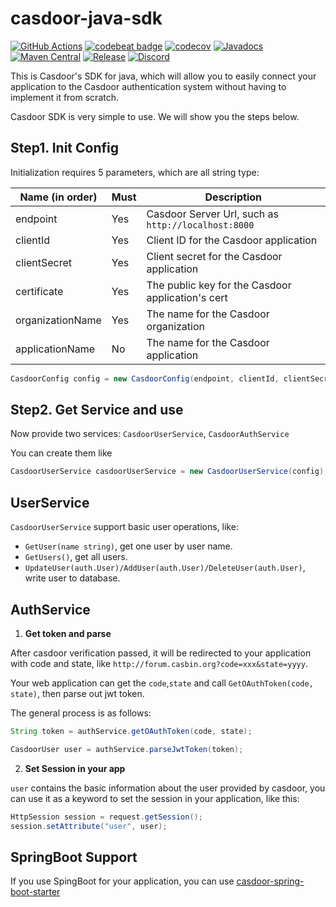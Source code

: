 # casdoor-java-sdk

[![GitHub Actions](https://github.com/casdoor/casdoor-java-sdk/actions/workflows/maven-ci.yml/badge.svg)](https://github.com/casdoor/casdoor-java-sdk/actions/workflows/maven-ci.yml)
[![codebeat badge](https://codebeat.co/badges/e3e92eff-8b71-4903-9764-5126e855b3b6)](https://codebeat.co/projects/github-com-casdoor-casdoor-java-sdk-master)
[![codecov](https://codecov.io/gh/casdoor/casdoor-java-sdk/branch/master/graph/badge.svg?token=1C2FSTN4J8)](https://codecov.io/gh/casdoor/casdoor-java-sdk)
[![Javadocs](https://www.javadoc.io/badge/org.casbin/casdoor-java-sdk.svg)](https://www.javadoc.io/doc/org.casbin/casdoor-java-sdk)
[![Maven Central](https://img.shields.io/maven-central/v/org.casbin/casdoor-java-sdk.svg)](https://mvnrepository.com/artifact/org.casbin/casdoor-java-sdk/latest)
[![Release](https://img.shields.io/github/release/casdoor/casdoor-java-sdk.svg)](https://github.com/casdoor/casdoor-java-sdk/releases/latest)
[![Discord](https://img.shields.io/discord/1022748306096537660?logo=discord&label=discord&color=5865F2)](https://discord.gg/5rPsrAzK7S)

This is Casdoor's SDK for java, which will allow you to easily connect your application to the Casdoor authentication system without having to implement it from scratch.

Casdoor SDK is very simple to use. We will show you the steps below.

## Step1. Init Config

Initialization requires 5 parameters, which are all string type:

| Name (in order)  | Must | Description                                         |
|------------------|------|-----------------------------------------------------|
| endpoint         | Yes  | Casdoor Server Url, such as `http://localhost:8000` |
| clientId         | Yes  | Client ID for the Casdoor application               |
| clientSecret     | Yes  | Client secret for the Casdoor application           |
| certificate      | Yes  | The public key for the Casdoor application's cert   |
| organizationName | Yes  | The name for the Casdoor organization               |
| applicationName  | No   | The name for the Casdoor application                |

```java
CasdoorConfig config = new CasdoorConfig(endpoint, clientId, clientSecret, certificate, organizationName, applicationName);
```

## Step2. Get Service and use

Now provide two services: ``CasdoorUserService``, ``CasdoorAuthService``

You can create them like

```Java
CasdoorUserService casdoorUserService = new CasdoorUserService(config);
```

## UserService

``CasdoorUserService`` support basic user operations, like:

- `GetUser(name string)`, get one user by user name.
- `GetUsers()`, get all users.
- `UpdateUser(auth.User)/AddUser(auth.User)/DeleteUser(auth.User)`, write user to database.

## AuthService

1. **Get token and parse**

After casdoor verification passed, it will be redirected to your application with code and state, like `http://forum.casbin.org?code=xxx&state=yyyy`.

Your web application can get the `code`,`state` and call `GetOAuthToken(code, state)`, then parse out jwt token.

The general process is as follows:

```java
String token = authService.getOAuthToken(code, state);

CasdoorUser user = authService.parseJwtToken(token);
```

2. **Set Session in your app**

`user` contains the basic information about the user provided by casdoor, you can use it as a keyword to set the session in your application, like this:

```java
HttpSession session = request.getSession();
session.setAttribute("user", user);
```

## SpringBoot Support

If you use SpingBoot for your application, you can use [casdoor-spring-boot-starter](https://github.com/casdoor/casdoor-spring-boot-starter)
